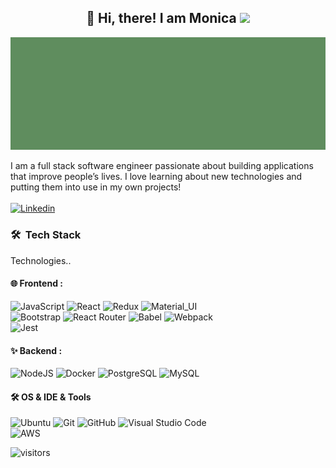 <div align="center">
  <h2> 
   👋 Hi, there! I am Monica <img src="https://github.githubassets.com/images/mona-whisper.gif" width="30px">
  </h2>
</div>
<img src="https://raw.githubusercontent.com/chaomonica/chaomonica/main/banner.jpg" alt="Banner about Monica Chao">

I am a full stack software engineer passionate about building applications that improve people’s lives.  I love learning about new technologies and putting them into use in my own projects!
<br><br/>
[![Linkedin](https://img.shields.io/badge/-LinkedIn-blue?style=flat&logo=Linkedin&logoColor=white&link=https://www.linkedin.com/in/monica-chao/)](https://www.linkedin.com/in/monica-chao/)

### 🛠 &nbsp;Tech Stack

Technologies..

#### 🌐 Frontend : <br />

![JavaScript](https://img.shields.io/badge/-JavaScript-05122A?style=flat&logo=javascript)
![React](https://img.shields.io/badge/-React-05122A?style=flat&logo=react)
![Redux](https://img.shields.io/badge/-Redux-05122A?style=flat&logo=redux)
![Material_UI](https://img.shields.io/badge/-Material_UI-black?style=flat&logo=material-ui)
<br />
![Bootstrap](https://img.shields.io/badge/-Bootstrap-black?style=flat&logo=bootstrap)
![React Router](https://img.shields.io/badge/-React%20Router-black?style=flat&logo=react-router)
![Babel](https://img.shields.io/badge/-Babel-black?style=flat&logo=babel)
![Webpack](https://img.shields.io/badge/-Webpack-black?style=flat&logo=webpack)
<br />
![Jest](https://img.shields.io/badge/-Jest-black?style=flat&logo=jest)

#### ✨ Backend : <br />

![NodeJS](http://img.shields.io/badge/-NodeJS-05122A?style=flat&logo=node.js)
![Docker](https://img.shields.io/badge/-Docker-05122A?style=flat&logo=docker&logoColor=2496ed)
![PostgreSQL](https://img.shields.io/badge/-PostgreSQL-05122A?style=flat&logo=postgresql&logoColor=0273B7)
![MySQL](http://img.shields.io/badge/-MySQL-05122A?style=flat&logo=mysql&logoColor=4479A1)

#### 🛠 OS & IDE & Tools <br />

![Ubuntu](https://img.shields.io/badge/-Ubuntu-black?style=flat&logo=ubuntu)
![Git](https://img.shields.io/badge/-Git-05122A?style=flat&logo=git)
![GitHub](https://img.shields.io/badge/-GitHub-05122A?style=flat&logo=github)
![Visual Studio Code](https://img.shields.io/badge/-Visual%20Studio%20Code-05122A?style=flat&logo=visual-studio-code)
<br />
![AWS](https://img.shields.io/badge/-Amazon%20AWS-05122A?style=flat&logo=amazon-aws)

![visitors](https://visitor-badge.glitch.me/badge?page_id=chaomonica/chaomonica)


<!--
**chaomonica/chaomonica** is a ✨ _special_ ✨ repository because its `README.md` (this file) appears on your GitHub profile.

Here are some ideas to get you started:

- 🔭 I’m currently working on ...
- 🌱 I’m currently learning ...
- 👯 I’m looking to collaborate on ...
- 🤔 I’m looking for help with ...
- 💬 Ask me about ...
- 📫 How to reach me: ...
- 😄 Pronouns: ...
- ⚡ Fun fact: ...
-->
